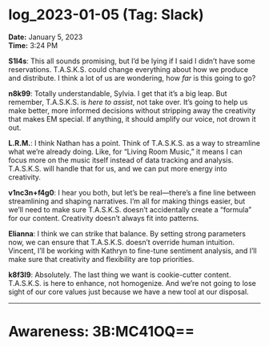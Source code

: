 # log_2023-01-05 (Tag: Slack)

**Date:** January 5, 2023  
**Time:** 3:24 PM  

**S1l4s**: This all sounds promising, but I’d be lying if I said I didn’t have some reservations. T.A.S.K.S. could change everything about how we produce and distribute. I think a lot of us are wondering, how *far* is this going to go?

**n8k99**: Totally understandable, Sylvia. I get that it’s a big leap. But remember, T.A.S.K.S. is *here to assist*, not take over. It’s going to help us make better, more informed decisions without stripping away the creativity that makes EM special. If anything, it should amplify our voice, not drown it out.

**L.R.M.**: I think Nathan has a point. Think of T.A.S.K.S. as a way to streamline what we’re already doing. Like, for “Living Room Music,” it means I can focus more on the music itself instead of data tracking and analysis. T.A.S.K.S. will handle that for us, and we can put more energy into creativity.

**v1nc3n+f4g0**: I hear you both, but let’s be real—there’s a fine line between streamlining and shaping narratives. I’m all for making things easier, but we’ll need to make sure T.A.S.K.S. doesn’t accidentally create a “formula” for our content. Creativity doesn’t always fit into patterns.

**Elianna**: I think we can strike that balance. By setting strong parameters now, we can ensure that T.A.S.K.S. doesn’t override human intuition. Vincent, I’ll be working with Kathryn to fine-tune sentiment analysis, and I’ll make sure that creativity and flexibility are top priorities.

**k8f3l9**: Absolutely. The last thing we want is cookie-cutter content. T.A.S.K.S. is here to enhance, not homogenize. And we’re not going to lose sight of our core values just because we have a new tool at our disposal.

---

# Awareness: 3B:MC41OQ==
